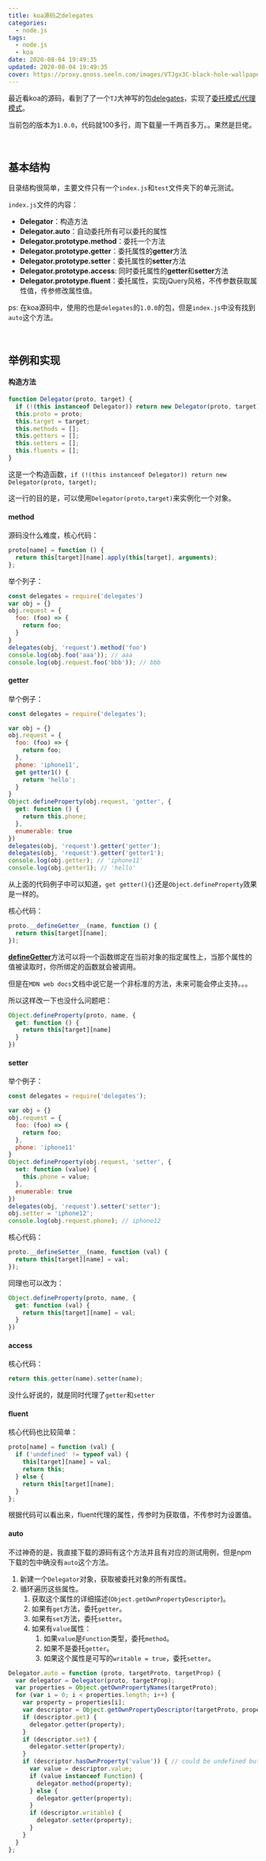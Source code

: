 ```yaml
---
title: koa源码之delegates
categories:
  - node.js
tags:
  - node.js
  - koa
date: 2020-08-04 19:49:35
updated: 2020-08-04 19:49:35
cover: https://proxy.qnoss.seeln.com/images/VTJgx3C-black-hole-wallpaper.jpg
---
```


最近看koa的源码，看到了了一个`TJ`大神写的包[delegates](https://www.npmjs.com/package/delegates)，实现了[委托模式/代理模式](https://www.runoob.com/design-pattern/proxy-pattern.html)。

当前包的版本为`1.0.0`，代码就100多行，周下载量一千两百多万。。果然是巨佬。

<br>

## 基本结构

目录结构很简单，主要文件只有一个`index.js`和`test`文件夹下的单元测试。

`index.js`文件的内容：

- **Delegator**：构造方法
- **Delegator.auto**：自动委托所有可以委托的属性
- **Delegator.prototype.method**：委托一个方法
- **Delegator.prototype.getter**：委托属性的**getter**方法
- **Delegator.prototype.setter**：委托属性的**setter**方法
- **Delegator.prototype.access**: 同时委托属性的**getter**和**setter**方法
- **Delegator.prototype.fluent**：委托属性，实现jQuery风格，不传参数获取属性值，传参修改属性值。

ps: 在koa源码中，使用的也是`delegates`的`1.0.0`的包，但是`index.js`中没有找到`auto`这个方法。

<br>
<!--more-->

## 举例和实现

#### 构造方法

```js
function Delegator(proto, target) {
  if (!(this instanceof Delegator)) return new Delegator(proto, target);
  this.proto = proto;
  this.target = target;
  this.methods = [];
  this.getters = [];
  this.setters = [];
  this.fluents = [];
}
```

这是一个构造函数，`if (!(this instanceof Delegator)) return new Delegator(proto, target);`

这一行的目的是，可以使用`Delegator(proto,target)`来实例化一个对象。

#### **method**

源码没什么难度，核心代码：

```js
proto[name] = function () {
  return this[target][name].apply(this[target], arguments);
};
```

举个列子：

```js
const delegates = require('delegates')
var obj = {}
obj.request = {
  foo: (foo) => {
    return foo;
  }
}
delegates(obj, 'request').method('foo')
console.log(obj.foo('aaa')); // aaa
console.log(obj.request.foo('bbb')); // bbb
```

#### **getter**

举个例子：

```js
const delegates = require('delegates');

var obj = {}
obj.request = {
  foo: (foo) => {
    return foo;
  },
  phone: 'iphone11',
  get getter1() {
    return 'hello';
  }
}
Object.defineProperty(obj.request, 'getter', {
  get: function () {
    return this.phone;
  },
  enumerable: true
})
delegates(obj, 'request').getter('getter');
delegates(obj, 'request').getter('getter1');
console.log(obj.getter); // 'iphone11'
console.log(obj.getter1); // 'hello'
```

从上面的代码例子中可以知道，`get getter(){}`还是`Object.defineProperty`效果是一样的。

核心代码：

```js
proto.__defineGetter__(name, function () {
  return this[target][name];
});
```

[**__defineGetter__**](https://developer.mozilla.org/zh-CN/docs/Web/JavaScript/Reference/Global_Objects/Object/__defineGetter__)方法可以将一个函数绑定在当前对象的指定属性上，当那个属性的值被读取时，你所绑定的函数就会被调用。

但是在`MDN web docs`文档中说它是一个非标准的方法，未来可能会停止支持。。。

所以这样改一下也没什么问题吧：

```js
Object.defineProperty(proto, name, {
  get: function () {
    return this[target][name]
  }
})
```

#### setter

举个例子：

```js
const delegates = require('delegates');

var obj = {}
obj.request = {
  foo: (foo) => {
    return foo;
  },
  phone: 'iphone11'
}
Object.defineProperty(obj.request, 'setter', {
  set: function (value) {
    this.phone = value;
  },
  enumerable: true
})
delegates(obj, 'request').setter('setter');
obj.setter = 'iphone12';
console.log(obj.request.phone); // iphone12
```

核心代码：

```js
proto.__defineSetter__(name, function (val) {
  return this[target][name] = val;
});
```

同理也可以改为：

```js
Object.defineProperty(proto, name, {
  get: function (val) {
    return this[target][name] = val;
  }
})
```

#### access

核心代码：

```js
return this.getter(name).setter(name);
```

没什么好说的，就是同时代理了`getter`和`setter`

#### fluent

核心代码也比较简单：

```js
proto[name] = function (val) {
  if ('undefined' != typeof val) {
    this[target][name] = val;
    return this;
  } else {
    return this[target][name];
  }
};
```

根据代码可以看出来，fluent代理的属性，传参时为获取值，不传参时为设置值。

#### auto

不过神奇的是，我直接下载的源码有这个方法并且有对应的测试用例，但是npm下载的包中确没有`auto`这个方法。

1. 新建一个`Delegator`对象，获取被委托对象的所有属性。
2. 循环遍历这些属性。
   1. 获取这个属性的详细描述(`Object.getOwnPropertyDescriptor`)。
   2. 如果有`get`方法，委托`getter`。
   3. 如果有`set`方法，委托`setter`。
   4. 如果有`value`属性：
      1. 如果`value`是`Function`类型，委托`method`。
      2. 如果不是委托`getter`。
      3. 如果这个属性是可写的`writable = true`，委托`setter`。

```js
Delegator.auto = function (proto, targetProto, targetProp) {
  var delegator = Delegator(proto, targetProp);
  var properties = Object.getOwnPropertyNames(targetProto);
  for (var i = 0; i < properties.length; i++) {
    var property = properties[i];
    var descriptor = Object.getOwnPropertyDescriptor(targetProto, property);
    if (descriptor.get) {
      delegator.getter(property);
    }
    if (descriptor.set) {
      delegator.setter(property);
    }
    if (descriptor.hasOwnProperty('value')) { // could be undefined but writable
      var value = descriptor.value;
      if (value instanceof Function) {
        delegator.method(property);
      } else {
        delegator.getter(property);
      }
      if (descriptor.writable) {
        delegator.setter(property);
      }
    }
  }
};
```

